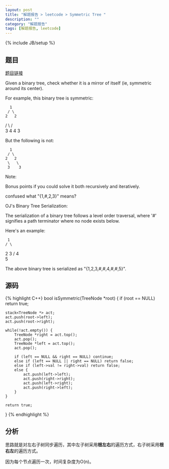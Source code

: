 ```yaml
---
layout: post
title: "解题报告 > leetcode > Symmetric Tree "
description: ""
category: "解题报告"
tags: [解题报告, leetcode]
---
```

{% include JB/setup %}

## 题目

[题目链接](https://oj.leetcode.com/problems/symmetric-tree/)

Given a binary tree, check whether it is a mirror of itself (ie, symmetric around its center).

For example, this binary tree is symmetric:

      1
     / \
    2   2
   / \ / \
  3  4 4  3

But the following is not:

      1
     / \
    2   2
     \   \
     3    3

Note:

Bonus points if you could solve it both recursively and iteratively.

confused what "{1,#,2,3}" means?

OJ's Binary Tree Serialization:

The serialization of a binary tree follows a level order traversal, where '#' signifies a path terminator where no node exists below.

Here's an example:

     1
    / \
   2   3
      /
     4
      \
       5

The above binary tree is serialized as "{1,2,3,#,#,4,#,#,5}".

<!--more-->

## 源码

{% highlight C++}
bool isSymmetric(TreeNode *root) {
	if (root == NULL) return true;

	stack<TreeNode *> act;
	act.push(root->left);
	act.push(root->right);

	while(!act.empty()) {
		TreeNode *right = act.top();
		act.pop();
		TreeNode *left = act.top();
		act.pop();

		if (left == NULL && right == NULL) continue;
		else if (left == NULL || right == NULL) return false;
		else if (left->val != right->val) return false;
		else {
			act.push(left->left);
			act.push(right->right);
			act.push(left->right);
			act.push(right->left);
		}
	}

	return true;
}
{% endhighlight %}

## 分析

思路就是对左右子树同步遍历，其中左子树采用**根左右**的遍历方式，右子树采用**根右左**的遍历方式。

因为每个节点遍历一次，时间复杂度为O(n)。

